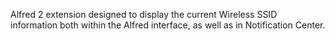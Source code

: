 Alfred 2 extension designed to display the current Wireless SSID information both within the Alfred interface, as well as in Notification Center.